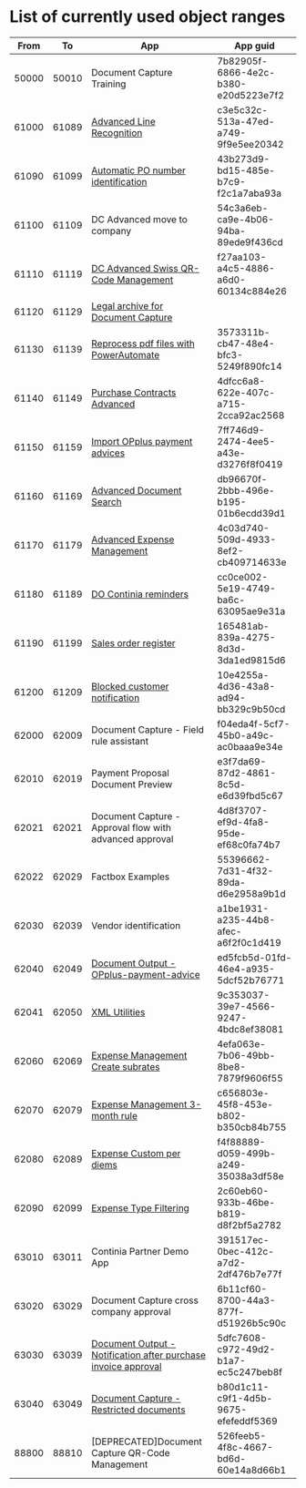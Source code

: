 # List of currently used object ranges #

|From|To|App|App guid|
|---|---|---|---|
|50000|50010|Document Capture Training|7b82905f-6866-4e2c-b380-e20d5223e7f2|
|61000|61089|[Advanced Line Recognition](https://github.com/document-capture/Advanced-Line-Recognition/)|c3e5c32c-513a-47ed-a749-9f9e5ee20342|
|61090|61099|[Automatic PO number identification](https://github.com/document-capture/Automatic-PO-number-identification)|43b273d9-bd15-485e-b7c9-f2c1a7aba93a|
|61100|61109|DC Advanced move to company|54c3a6eb-ca9e-4b06-94ba-89ede9f436cd|
|61110|61119|[DC Advanced Swiss QR-Code Management](https://github.com/document-capture/swiss-qr-code)|f27aa103-a4c5-4886-a6d0-60134c884e26|
|61120|61129|[Legal archive for Document Capture](https://github.com/document-capture/legal-archive)|
|61130|61139|[Reprocess pdf files with PowerAutomate](https://github.com/document-capture/reprocess-pdf-with-powerautomate)|3573311b-cb47-48e4-bfc3-5249f890fc14|
|61140|61149|[Purchase Contracts Advanced](https://github.com/document-capture/purchase-contracts-advanced)|4dfcc6a8-622e-407c-a715-2cca92ac2568|
|61150|61159|[Import OPplus payment advices](https://github.com/document-capture/Import-OPplus-payment-advices)|7ff746d9-2474-4ee5-a43e-d3276f8f0419|
|61160|61169|[Advanced Document Search](https://github.com/document-capture/advanced-document-search)|db96670f-2bbb-496e-b195-01b6ecdd39d1|
|61170|61179|[Advanced Expense Management](https://github.com/continia-dach/advanced-expense-management)|4c03d740-509d-4933-8ef2-cb409714633e|
|61180|61189|[DO Continia reminders](https://github.com/document-output/continia-reminders)|cc0ce002-5e19-4749-ba6c-63095ae9e31a|
|61190|61199|[Sales order register](https://github.com/document-capture/sales-order-register)|165481ab-839a-4275-8d3d-3da1ed9815d6|
|61200|61209|[Blocked customer notification](https://github.com/document-output/blocked-customer-notification)|10e4255a-4d36-43a8-ad94-bb329c9b50cd|
|62000|62009|Document Capture - Field rule assistant|f04eda4f-5cf7-45b0-a49c-ac0baaa9e34e|
|62010|62019|Payment Proposal Document Preview|e3f7da69-87d2-4861-8c5d-e6d39fbd5c67|
|62021|62021|Document Capture - Approval flow with advanced approval|4d8f3707-ef9d-4fa8-95de-ef68c0fa74b7|
|62022|62029|Factbox Examples|55396662-7d31-4f32-89da-d6e2958a9b1d|
|62030|62039|Vendor identification|a1be1931-a235-44b8-afec-a6f2f0c1d419|
|62040|62049|[Document Output - OPplus-payment-advice](https://github.com/document-output/opplus-payment-advice)|ed5fcb5d-01fd-46e4-a935-5dcf52b76771|
|62041|62050|[XML Utilities](https://github.com/document-capture/xml-utilities)|9c353037-39e7-4566-9247-4bdc8ef38081|
|62060|62069|[Expense Management Create subrates](https://github.com/continia-dach/em-create-subrates)|4efa063e-7b06-49bb-8be8-7879f9606f55|
|62070|62079|[Expense Management 3-month rule](https://github.com/continia-dach/em-3month-rule)|c656803e-45f8-453e-b802-b350cb84b755|
|62080|62089|[Expense Custom per diems](https://github.com/continia-dach/em-custom-per-diem)|f4f88889-d059-499b-a249-35038a3df58e|
|62090|62099|[Expense Type Filtering](https://github.com/continia-dach/em-expense-type-filter)|2c60eb60-933b-46be-b819-d8f2bf5a2782|
|63010|63011|Continia Partner Demo App|391517ec-0bec-412c-a7d2-2df476b7e77f|
|63020|63029|Document Capture cross company approval|6b11cf60-8700-44a3-877f-d51926b5c90c|
|63030|63039|[Document Output - Notification after purchase invoice approval](https://github.com/document-output/dc-approval-notification)|5dfc7608-c972-49d2-b1a7-ec5c247beb8f|
|63040|63049|[Document Capture - Restricted documents](https://github.com/document-capture/restricted-documents)|b80d1c11-c9f1-4d5b-9675-efefeddf5369|
|88800|88810|[DEPRECATED]Document Capture QR-Code Management|526feeb5-4f8c-4667-bd6d-60e14a8d66b1|

